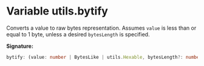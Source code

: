
# Variable utils.bytify

Converts a value to raw bytes representation. Assumes `value` is less than or equal to 1 byte, unless a desired `bytesLength` is specified.

<b>Signature:</b>

```typescript
bytify: (value: number | BytesLike | utils.Hexable, bytesLength?: number) => BytesLike
```
